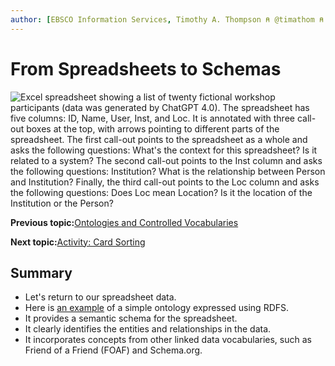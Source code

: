 ```yaml
---
author: [EBSCO Information Services, Timothy A. Thompson ⍝ @timathom ⍝ @timathom@indieweb.social]
---
```


# From Spreadsheets to Schemas

![Excel spreadsheet showing a list of twenty fictional workshop participants (data was generated by ChatGPT 4.0). The spreadsheet has five columns: ID, Name, User, Inst, and Loc. It is annotated with three call-out boxes at the top, with arrows pointing to different parts of the spreadsheet. The first call-out points to the spreadsheet as a whole and asks the following questions: What's the context for this spreadsheet? Is it related to a system? The second call-out points to the Inst column and asks the following questions: Institution? What is the relationship between Person and Institution? Finally, the third call-out points to the Loc column and asks the following questions: Does Loc mean Location? Is it the location of the Institution or the Person?](../../submaps/../img/ontology/participants.svg "From Spreadsheets to Triples")

**Previous topic:**[Ontologies and Controlled Vocabularies](../../day_1/lesson_4/ontologies_and_controlled_vocabularies.md)

**Next topic:**[Activity: Card Sorting](../../day_1/lesson_4/activity_card_sorting.md)

## Summary

-   Let's return to our spreadsheet data.
-   Here is [an example](../../resources/data/spreadsheet_schema.ttl) of a simple ontology expressed using RDFS.
-   It provides a semantic schema for the spreadsheet.
-   It clearly identifies the entities and relationships in the data.
-   It incorporates concepts from other linked data vocabularies, such as Friend of a Friend \(FOAF\) and Schema.org.

